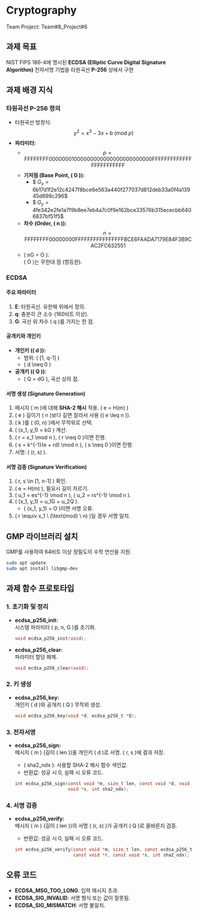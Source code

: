 # Cryptography  
Team Project: Team#8_Project#6

## 과제 목표  
NIST FIPS 186-4에 명시된 **ECDSA (Elliptic Curve Digital Signature Algorithm)** 전자서명 기법을 타원곡선 **P-256** 상에서 구현  

## 과제 배경 지식  

### 타원곡선 P-256 정의  
- 타원곡선 방정식:  
  $$y^2 = x^3 - 3x + b \ (\text{mod} \ p)$$  
- **파라미터:**  
  - $$p = \text{FFFFFFFF00000001000000000000000000000000FFFFFFFFFFFFFFFFFFFFFFFF}$$  
  - **기저점 (Base Point, \( G \)):**  
    - $$\ G_x = \text{6b17d1f2e12c4247f8bce6e563a440f277037d812deb33a0f4a13945d898c296} \$$ 
    - $$\ G_y = \text{4fe342e2fe1a7f9b8ee7eb4a7c0f9e162bce33576b315ececbb6406837bf51f5} \$$
  - **차수 (Order, \( n \)):**  
    $$n = \text{FFFFFFFF00000000FFFFFFFFFFFFFFFFBCE6FAADA7179E84F3B9CAC2FC632551}$$  
  - \( nG = O \):  
    \( O \)는 무한대 점 (항등원).  

### ECDSA  
#### 주요 파라미터  
1. **E**: 타원곡선. 유한체 위에서 정의.  
2. **q**: 충분히 큰 소수 (160비트 이상).  
3. **G**: 곡선 위 차수 \( q \)를 가지는 한 점.  

#### 공개키와 개인키  
- **개인키 (\( d \)):**  
  - 범위: \( [1, q-1] \)  
  - \( d \neq 0 \)  
- **공개키 (\( Q \)):**  
  - \( Q = dG \), 곡선 상의 점.  

#### 서명 생성 (Signature Generation)  
1. 메시지 \( m \)에 대해 **SHA-2 해시** 적용. \( e = H(m) \)  
2. \( e \) 길이가 \( n \)보다 길면 잘라서 사용 (\( e \leq n \)).  
3. \( k \)를 \( (0, n) \)에서 무작위로 선택.  
4. \( (x_1, y_1) = kG \) 계산.  
5. \( r = x_1 \mod n \), \( r \neq 0 \)이면 진행.  
6. \( s = k^{-1}(e + rd) \mod n \), \( s \neq 0 \)이면 진행.  
7. 서명: \( (r, s) \).  

#### 서명 검증 (Signature Verification)  
1. \( r, s \in [1, n-1] \) 확인.  
2. \( e = H(m) \), 필요시 길이 자르기.  
3. \( u_1 = es^{-1} \mod n \), \( u_2 = rs^{-1} \mod n \).  
4. \( (x_1, y_1) = u_1G + u_2Q \).  
   - \( (x_1, y_1) = O \)이면 서명 오류.  
5. \( r \equiv x_1 \ (\text{mod} \ n) \)일 경우 서명 일치.  

## GMP 라이브러리 설치  
GMP를 사용하여 64비트 이상 정밀도의 수학 연산을 지원.  

```bash
sudo apt update
sudo apt install libgmp-dev
```  

## 과제 함수 프로토타입  

### 1. **초기화 및 정리**  
- **ecdsa_p256_init:**  
  시스템 파라미터 \( p, n, G \)를 초기화.  
  ```c
  void ecdsa_p256_init(void);
  ```  

- **ecdsa_p256_clear:**  
  파라미터 할당 해제.  
  ```c
  void ecdsa_p256_clear(void);
  ```  

### 2. **키 생성**  
- **ecdsa_p256_key:**  
  개인키 \( d \)와 공개키 \( Q \) 무작위 생성.  
  ```c
  void ecdsa_p256_key(void *d, ecdsa_p256_t *Q);
  ```  

### 3. **전자서명**  
- **ecdsa_p256_sign:**  
  메시지 \( m \) (길이 \( len \))을 개인키 \( d \)로 서명. \( r, s \)에 결과 저장.  
  - \( sha2_ndx \): 사용할 SHA-2 해시 함수 색인값.  
  - 반환값: 성공 시 0, 실패 시 오류 코드.  

  ```c
  int ecdsa_p256_sign(const void *m, size_t len, const void *d, void *r,
                      void *s, int sha2_ndx);
  ```  

### 4. **서명 검증**  
- **ecdsa_p256_verify:**  
  메시지 \( m \) (길이 \( len \))의 서명 \( (r, s) \)가 공개키 \( Q \)로 올바른지 검증.  
  - 반환값: 성공 시 0, 실패 시 오류 코드.  

  ```c
  int ecdsa_p256_verify(const void *m, size_t len, const ecdsa_p256_t *Q,
                        const void *r, const void *s, int sha2_ndx);
  ```  

## 오류 코드  
- **ECDSA_MSG_TOO_LONG**: 입력 메시지 초과.  
- **ECDSA_SIG_INVALID**: 서명 형식 또는 값이 잘못됨.  
- **ECDSA_SIG_MISMATCH**: 서명 불일치.
